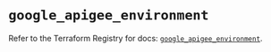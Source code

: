 # `google_apigee_environment`

Refer to the Terraform Registry for docs: [`google_apigee_environment`](https://registry.terraform.io/providers/hashicorp/google/5.31.1/docs/resources/apigee_environment).
